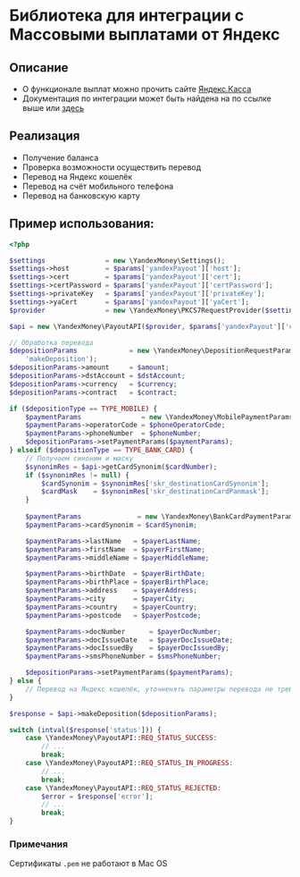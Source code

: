 # Библиотека для интеграции с Массовыми выплатами от Яндекс

## Описание
* О функционале выплат можно прочить сайте [Яндекс.Касса](https://kassa.yandex.ru/payouts)
* Документация по интеграции может быть найдена на по ссылке выше или [здесь](https://tech.yandex.ru/money/doc/payment-solution/payout/intro-docpage/) 

## Реализация
* Получение баланса
* Проверка возможности осуществить перевод
* Перевод на Яндекс кошелёк
* Перевод на счёт мобильного телефона
* Перевод на банковскую карту

## Пример использования:
```php
<?php

$settings               = new \YandexMoney\Settings();
$settings->host         = $params['yandexPayout']['host'];
$settings->cert         = $params['yandexPayout']['cert'];
$settings->certPassword = $params['yandexPayout']['certPassword'];
$settings->privateKey   = $params['yandexPayout']['privateKey'];
$settings->yaCert       = $params['yandexPayout']['yaCert'];
$provider               = new \YandexMoney\PKCS7RequestProvider($settings);

$api = new \YandexMoney\PayoutAPI($provider, $params['yandexPayout']['cardSynonimUrl']);

// Обработка перевода
$depositionParams             = new \YandexMoney\DepositionRequestParams($agentId, $clientOrderId,
    'makeDeposition');
$depositionParams->amount     = $amount;
$depositionParams->dstAccount = $dstAccount;
$depositionParams->currency   = $currency;
$depositionParams->contract   = $contract;

if ($depositionType == TYPE_MOBILE) {
    $paymentParams               = new \YandexMoney\MobilePaymentParams();
    $paymentParams->operatorCode = $phoneOperatorCode;
    $paymentParams->phoneNumber  = $phoneNumber;
    $depositionParams->setPaymentParams($paymentParams);
} elseif ($depositionType == TYPE_BANK_CARD) {
    // Получаем синоним и маску
    $synonimRes = $api->getCardSynonim($cardNumber);
    if ($synonimRes != null) {
        $cardSynonim = $synonimRes['skr_destinationCardSynonim'];
        $cardMask    = $synonimRes['skr_destinationCardPanmask'];
    }
    
    $paymentParams              = new \YandexMoney\BankCardPaymentParams();
    $paymentParams->cardSynonim = $cardSynonim;

    $paymentParams->lastName   = $payerLastName;
    $paymentParams->firstName  = $payerFirstName;
    $paymentParams->middleName = $payerMiddleName;

    $paymentParams->birthDate  = $payerBirthDate;
    $paymentParams->birthPlace = $payerBirthPlace;
    $paymentParams->address    = $payerAddress;
    $paymentParams->city       = $payerCity;
    $paymentParams->country    = $payerCountry;
    $paymentParams->postcode   = $payerPostcode;

    $paymentParams->docNumber      = $payerDocNumber;
    $paymentParams->docIssueDate   = $payerDocIssueDate;
    $paymentParams->docIssuedBy    = $payerDocIssuedBy;
    $paymentParams->smsPhoneNumber = $smsPhoneNumber;

    $depositionParams->setPaymentParams($paymentParams);
} else {
    // Перевод на Яндекс кошелёк, уточненять параметры перевода не требуется
}

$response = $api->makeDeposition($depositionParams);

switch (intval($response['status'])) {
    case \YandexMoney\PayoutAPI::REQ_STATUS_SUCCESS:
        // ...
        break;
    case \YandexMoney\PayoutAPI::REQ_STATUS_IN_PROGRESS:
        // ...
        break;
    case \YandexMoney\PayoutAPI::REQ_STATUS_REJECTED:
        $error = $response['error'];
        // ...
        break;
}
```

### Примечания
Сертификаты `.pem` не работают в Mac OS
